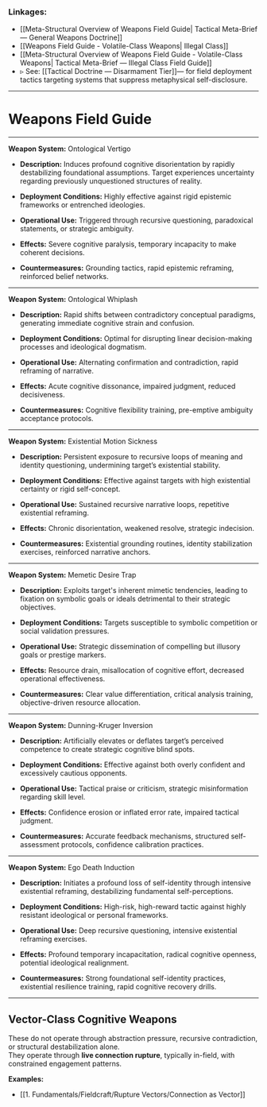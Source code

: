 ### Linkages:  
- [[Meta-Structural Overview of Weapons Field Guide| Tactical Meta-Brief — General Weapons Doctrine]]
- [[Weapons Field Guide - Volatile-Class Weapons| Illegal Class]]
- [[Meta-Structural Overview of Weapons Field Guide - Volatile-Class Weapons| Tactical Meta-Brief — Illegal Class Field Guide]]  
- ▹ See: [[Tactical Doctrine — Disarmament Tier]]— for field deployment tactics targeting systems that suppress metaphysical self-disclosure.

---

# Weapons Field Guide

---


**Weapon System:** Ontological Vertigo

- **Description:** Induces profound cognitive disorientation by rapidly destabilizing foundational assumptions. Target experiences uncertainty regarding previously unquestioned structures of reality.
    
- **Deployment Conditions:** Highly effective against rigid epistemic frameworks or entrenched ideologies.
    
- **Operational Use:** Triggered through recursive questioning, paradoxical statements, or strategic ambiguity.
    
- **Effects:** Severe cognitive paralysis, temporary incapacity to make coherent decisions.
    
- **Countermeasures:** Grounding tactics, rapid epistemic reframing, reinforced belief networks.
    

---

**Weapon System:** Ontological Whiplash

- **Description:** Rapid shifts between contradictory conceptual paradigms, generating immediate cognitive strain and confusion.
    
- **Deployment Conditions:** Optimal for disrupting linear decision-making processes and ideological dogmatism.
    
- **Operational Use:** Alternating confirmation and contradiction, rapid reframing of narrative.
    
- **Effects:** Acute cognitive dissonance, impaired judgment, reduced decisiveness.
    
- **Countermeasures:** Cognitive flexibility training, pre-emptive ambiguity acceptance protocols.
    

---

**Weapon System:** Existential Motion Sickness

- **Description:** Persistent exposure to recursive loops of meaning and identity questioning, undermining target’s existential stability.
    
- **Deployment Conditions:** Effective against targets with high existential certainty or rigid self-concept.
    
- **Operational Use:** Sustained recursive narrative loops, repetitive existential reframing.
    
- **Effects:** Chronic disorientation, weakened resolve, strategic indecision.
    
- **Countermeasures:** Existential grounding routines, identity stabilization exercises, reinforced narrative anchors.
    

---

**Weapon System:** Memetic Desire Trap

- **Description:** Exploits target's inherent mimetic tendencies, leading to fixation on symbolic goals or ideals detrimental to their strategic objectives.
    
- **Deployment Conditions:** Targets susceptible to symbolic competition or social validation pressures.
    
- **Operational Use:** Strategic dissemination of compelling but illusory goals or prestige markers.
    
- **Effects:** Resource drain, misallocation of cognitive effort, decreased operational effectiveness.
    
- **Countermeasures:** Clear value differentiation, critical analysis training, objective-driven resource allocation.
    

---

**Weapon System:** Dunning-Kruger Inversion

- **Description:** Artificially elevates or deflates target’s perceived competence to create strategic cognitive blind spots.
    
- **Deployment Conditions:** Effective against both overly confident and excessively cautious opponents.
    
- **Operational Use:** Tactical praise or criticism, strategic misinformation regarding skill level.
    
- **Effects:** Confidence erosion or inflated error rate, impaired tactical judgment.
    
- **Countermeasures:** Accurate feedback mechanisms, structured self-assessment protocols, confidence calibration practices.
    

---

**Weapon System:** Ego Death Induction

- **Description:** Initiates a profound loss of self-identity through intensive existential reframing, destabilizing fundamental self-perceptions.
    
- **Deployment Conditions:** High-risk, high-reward tactic against highly resistant ideological or personal frameworks.
    
- **Operational Use:** Deep recursive questioning, intensive existential reframing exercises.
    
- **Effects:** Profound temporary incapacitation, radical cognitive openness, potential ideological realignment.
    
- **Countermeasures:** Strong foundational self-identity practices, existential resilience training, rapid cognitive recovery drills.

---
## Vector-Class Cognitive Weapons

These do not operate through abstraction pressure, recursive contradiction, or structural destabilization alone.  
They operate through **live connection rupture**, typically in-field, with constrained engagement patterns.

**Examples:**
- [[1. Fundamentals/Fieldcraft/Rupture Vectors/Connection as Vector]]
